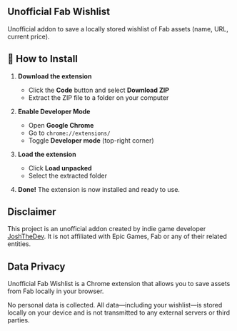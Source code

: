 ## Unofficial Fab Wishlist

Unofficial addon to save a locally stored wishlist of Fab assets (name, URL, current price).

## 🔧 How to Install

1. **Download the extension**  
   - Click the **Code** button and select **Download ZIP**  
   - Extract the ZIP file to a folder on your computer  

2. **Enable Developer Mode**  
   - Open **Google Chrome**  
   - Go to `chrome://extensions/`  
   - Toggle **Developer mode** (top-right corner)  

3. **Load the extension**  
   - Click **Load unpacked**  
   - Select the extracted folder  

4. **Done!** The extension is now installed and ready to use.  

## Disclaimer

This project is an unofficial addon created by indie game developer [JoshTheDev](https://joshthedev.com). It is not affiliated with Epic Games, Fab or any of their related entities.

## Data Privacy

Unofficial Fab Wishlist is a Chrome extension that allows you to save assets from Fab locally in your browser.

No personal data is collected. All data—including your wishlist—is stored locally on your device and is not transmitted to any external servers or third parties.
